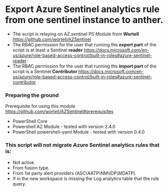 # Export Azure Sentinel analytics rule from one sentinel instance to anther.

- The script is relaying on AZ.sentinel PS Module from **Wortell** https://github.com/wortell/AZSentinel
- The RBAC permission for the user that running the **export part** of the script is at least a Sentinel **reader** https://docs.microsoft.com/en-us/azure/role-based-access-control/built-in-roles#azure-sentinel-reader
- The RBAC permission for the user that running the **import part** of the script is a Sentinel **Contributor** https://docs.microsoft.com/en-us/azure/role-based-access-control/built-in-roles#azure-sentinel-contributor

### Preparing the ground

Prerequisite for using this module https://github.com/wortell/AZSentinel#prerequisites

- PowerShell Core
- Powershell AZ Module - tested with version 2.4.0
- PowerShell powershell-yaml Module - tested with version 0.4.0

### This script will not migrate Azure Sentinel analytics rules that is:

- Not active.
- From fusion type.
- From 1st party alert providers (ASC\AATP\NM\IDP\MDATP).
- If in the new workspace is missing the Log analytics table that the rule query.
